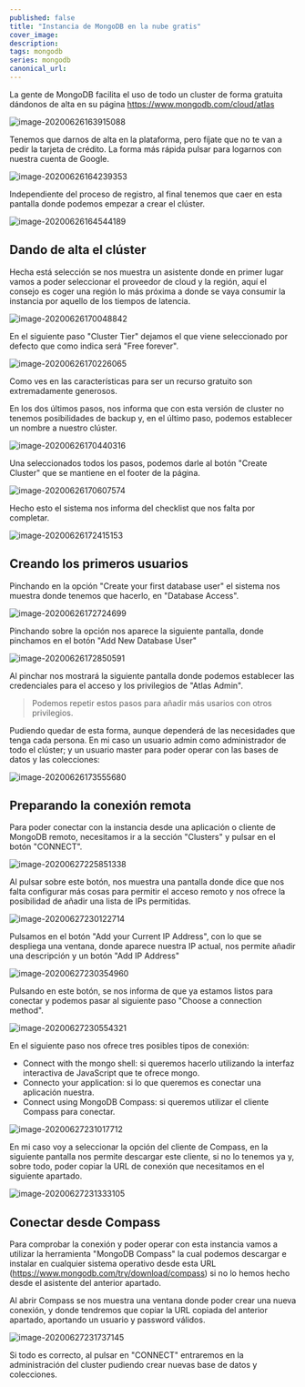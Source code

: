 ```yaml
---
published: false
title: "Instancia de MongoDB en la nube gratis"
cover_image: 
description: 
tags: mongodb
series: mongodb
canonical_url:
---
```


La gente de MongoDB facilita el uso de todo un cluster de forma gratuita dándonos de alta en su página https://www.mongodb.com/cloud/atlas

![image-20200626163915088](/home/radhcode/Personal/GitHub/articles.dev.to/blog-posts/mongodb/assets/mongo-1.png)

Tenemos que darnos de alta en la plataforma, pero fíjate que no te van a pedir la tarjeta de crédito. La forma más rápida pulsar para logarnos con nuestra cuenta de Google.

![image-20200626164239353](/home/radhcode/Personal/GitHub/articles.dev.to/blog-posts/mongodb/assets/mongo-2.png)

Independiente del proceso de registro, al final tenemos que caer en esta pantalla donde podemos empezar a crear el clúster.

![image-20200626164544189](/home/radhcode/Personal/GitHub/articles.dev.to/blog-posts/mongodb/assets/mongo-3.png)

## Dando de alta el clúster

Hecha está selección se nos muestra un asistente donde en primer lugar vamos a poder seleccionar el proveedor de cloud y la región, aquí el consejo es coger una región lo más próxima a donde se vaya consumir la instancia por aquello de los tiempos de latencia.

![image-20200626170048842](/home/radhcode/Personal/GitHub/articles.dev.to/blog-posts/mongodb/assets/mongo-4.png)

En el siguiente paso "Cluster Tier" dejamos el que viene seleccionado por defecto que como indica será "Free forever".

![image-20200626170226065](/home/radhcode/Personal/GitHub/articles.dev.to/blog-posts/mongodb/assets/mongo-5.png)

Como ves en las características para ser un recurso gratuito son extremadamente generosos.

En los dos últimos pasos, nos informa que con esta versión de cluster no tenemos posibilidades de backup y, en el último paso, podemos establecer un nombre a nuestro clúster.

![image-20200626170440316](/home/radhcode/Personal/GitHub/articles.dev.to/blog-posts/mongodb/assets/mongo-6.png)

Una seleccionados todos los pasos, podemos darle al botón "Create Cluster" que se mantiene en el footer de la página.

![image-20200626170607574](/home/radhcode/Personal/GitHub/articles.dev.to/blog-posts/mongodb/assets/mongo-7.png)

Hecho esto el sistema nos informa del checklist que nos falta por completar. 

![image-20200626172415153](/home/radhcode/Personal/GitHub/articles.dev.to/blog-posts/mongodb/assets/mongo-8.png)

## Creando los primeros usuarios

Pinchando en la opción "Create your first database user" el sistema nos muestra donde tenemos que hacerlo, en "Database Access".

![image-20200626172724699](/home/radhcode/Personal/GitHub/articles.dev.to/blog-posts/mongodb/assets/mongo-9.png)

Pinchando sobre la opción nos aparece la siguiente pantalla, donde pinchamos en el botón "Add New Database User"



![image-20200626172850591](/home/radhcode/Personal/GitHub/articles.dev.to/blog-posts/mongodb/assets/mongo-10.png)

Al pinchar nos mostrará la siguiente pantalla donde podemos establecer las credenciales para el acceso y los privilegios de "Atlas Admin".

> Podemos repetir estos pasos para añadir más usarios con otros privilegios.

Pudiendo quedar de esta forma, aunque dependerá de las necesidades que tenga cada persona. En mi caso un usuario admin como administrador de todo el clúster; y un usuario master para poder operar con las bases de datos y las colecciones:

![image-20200626173555680](/home/radhcode/Personal/GitHub/articles.dev.to/blog-posts/mongodb/assets/mongo-11.png)

## Preparando la conexión remota

Para poder conectar con la instancia desde una aplicación o cliente de MongoDB remoto, necesitamos ir a la sección "Clusters" y pulsar en el botón "CONNECT".

![image-20200627225851338](/home/radhcode/Personal/GitHub/articles.dev.to/blog-posts/mongodb/assets/mongo-12.png)

Al pulsar sobre este botón, nos muestra una pantalla donde dice que nos falta configurar más cosas para permitir el acceso remoto y nos ofrece la posibilidad de añadir una lista de IPs permitidas.

![image-20200627230122714](/home/radhcode/Personal/GitHub/articles.dev.to/blog-posts/mongodb/assets/mongo-13.png)

Pulsamos en el botón "Add your Current IP Address", con lo que se despliega una ventana, donde aparece nuestra IP actual, nos permite añadir una descripción y un botón "Add IP Address"

![image-20200627230354960](/home/radhcode/Personal/GitHub/articles.dev.to/blog-posts/mongodb/assets/mongo-14.png)

Pulsando en este botón, se nos informa de que ya estamos listos para conectar y podemos pasar al siguiente paso "Choose a connection method".

![image-20200627230554321](/home/radhcode/Personal/GitHub/articles.dev.to/blog-posts/mongodb/assets/mongo-15.png)

En el siguiente paso nos ofrece tres posibles tipos de conexión:

* Connect with the mongo shell: si queremos hacerlo utilizando la interfaz interactiva de JavaScript que te ofrece mongo.
* Connecto your application: si lo que queremos es conectar una aplicación nuestra.
* Connect using MongoDB Compass: si queremos utilizar el cliente Compass para conectar.

![image-20200627231017712](/home/radhcode/Personal/GitHub/articles.dev.to/blog-posts/mongodb/assets/mongo-16.png)

En mi caso voy a seleccionar la opción del cliente de Compass, en la siguiente pantalla nos permite descargar este cliente, si no lo tenemos ya y, sobre todo, poder copiar la URL de conexión que necesitamos en el siguiente apartado.

![image-20200627231333105](/home/radhcode/Personal/GitHub/articles.dev.to/blog-posts/mongodb/assets/mongo-17.png)



## Conectar desde Compass

Para comprobar la conexión y poder operar con esta instancia vamos a utilizar la herramienta "MongoDB Compass" la cual podemos descargar e instalar en cualquier sistema operativo desde esta URL (https://www.mongodb.com/try/download/compass) si no lo hemos hecho desde el asistente del anterior apartado.

Al abrir Compass se nos muestra una ventana donde poder crear una nueva conexión, y donde tendremos que copiar la URL copiada del anterior apartado, aportando un usuario y password válidos.

![image-20200627231737145](/home/radhcode/Personal/GitHub/articles.dev.to/blog-posts/mongodb/assets/mongo-18.png)

Si todo es correcto, al pulsar en "CONNECT" entraremos en la administración del cluster pudiendo crear nuevas base de datos y colecciones.